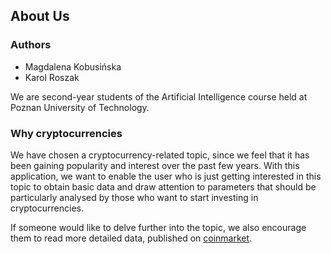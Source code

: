 ## About Us
### Authors
- Magdalena Kobusińska
- Karol Roszak

We are second-year students of the Artificial Intelligence course held at Poznan University of Technology.  

### Why cryptocurrencies
We have chosen a cryptocurrency-related topic, since we feel that it has been gaining popularity and interest over the past few years. With this application, we want to enable the user who is just getting interested in this topic to obtain basic data and draw attention to parameters that should be particularly analysed by those who want to start investing in cryptocurrencies.  

If someone would like to delve further into the topic, we also encourage them to read more detailed data, published on [coinmarket].

[coinmarket]: https://coinmarketcap.com/